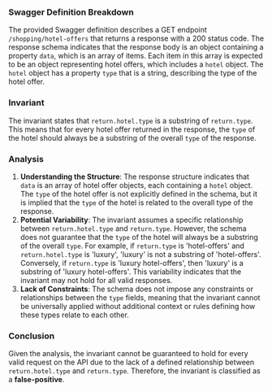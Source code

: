 ### Swagger Definition Breakdown
The provided Swagger definition describes a GET endpoint `/shopping/hotel-offers` that returns a response with a 200 status code. The response schema indicates that the response body is an object containing a property `data`, which is an array of items. Each item in this array is expected to be an object representing hotel offers, which includes a `hotel` object. The `hotel` object has a property `type` that is a string, describing the type of the hotel offer.

### Invariant
The invariant states that `return.hotel.type` is a substring of `return.type`. This means that for every hotel offer returned in the response, the `type` of the hotel should always be a substring of the overall `type` of the response.

### Analysis
1. **Understanding the Structure**: The response structure indicates that `data` is an array of hotel offer objects, each containing a `hotel` object. The `type` of the hotel offer is not explicitly defined in the schema, but it is implied that the `type` of the hotel is related to the overall type of the response.
2. **Potential Variability**: The invariant assumes a specific relationship between `return.hotel.type` and `return.type`. However, the schema does not guarantee that the `type` of the hotel will always be a substring of the overall `type`. For example, if `return.type` is 'hotel-offers' and `return.hotel.type` is 'luxury', 'luxury' is not a substring of 'hotel-offers'. Conversely, if `return.type` is 'luxury hotel-offers', then 'luxury' is a substring of 'luxury hotel-offers'. This variability indicates that the invariant may not hold for all valid responses.
3. **Lack of Constraints**: The schema does not impose any constraints or relationships between the `type` fields, meaning that the invariant cannot be universally applied without additional context or rules defining how these types relate to each other.

### Conclusion
Given the analysis, the invariant cannot be guaranteed to hold for every valid request on the API due to the lack of a defined relationship between `return.hotel.type` and `return.type`. Therefore, the invariant is classified as a **false-positive**.
